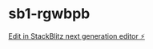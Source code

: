 # sb1-rgwbpb

[Edit in StackBlitz next generation editor ⚡️](https://stackblitz.com/~/github.com/spacetappers/sb1-rgwbpb)